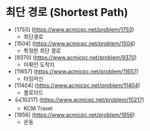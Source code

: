 최단 경로 (Shortest Path)
==========================================================================================
* [1753] (https://www.acmicpc.net/problem/1753)
  * 최단경로
* [1504] (https://www.acmicpc.net/problem/1504)
  * 특정한 최단 경로
* [9370] (https://www.acmicpc.net/problem/9370)
  * 미확인 도착지
* [11657] (https://www.acmicpc.net/problem/11657)
  * 타임머신
* [11404] (https://www.acmicpc.net/problem/11404)
  * 플로이드
* 👍[10217] (https://www.acmicpc.net/problem/10217)
  * KCM Travel
* [1956] (https://www.acmicpc.net/problem/1956)
  * 운동